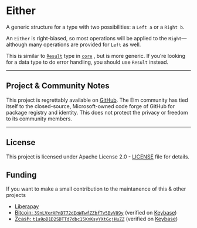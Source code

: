 # Either

A generic structure for a type with two possibilities: a `Left a` or
a `Right b`.

An `Either` is right-biased, so most operations will be applied to
the `Right`—although many operations are provided for `Left` as well.

This is similar to
[`Result`](http://package.elm-lang.org/packages/elm-lang/core/latest/Result)
type in
[`core`](http://package.elm-lang.org/packages/elm/core/latest)
, but is more generic.  If you’re looking for a data type to do error
handling, you should use `Result` instead.

---

## Project & Community Notes

This project is regrettably available on [GitHub](https://github.com/toastal/either). The Elm community has tied itself to the closed-source, Microsoft-owned code forge of GitHub for package registry and identity. This does not protect the privacy or freedom to its community members.

---

## License

This project is licensed under Apache License 2.0 - [LICENSE](./LICENSE) file for details.

## Funding

If you want to make a small contribution to the maintanence of this & other projects

- [Liberapay](https://liberapay.com/toastal/)
- [Bitcoin: `39nLVxrXPnD772dEqWFwfZZbfTv5BvV89y`](link:bitcoin://39nLVxrXPnD772dEqWFwfZZbfTv5BvV89y?message=Funding%20toastal%E2%80%99s%20Elm%20either%20development
) (verified on [Keybase](https://keybase.io/toastal/sigchain#690220ca450a3e73ff800c3e059de111d9c1cd2fcdaf3d17578ad312093fff2c0f))
- [Zcash: `t1a9pD1D2SDTTd7dbc15KnKsyYXtGcjHuZZ`](link:zcash://t1a9pD1D2SDTTd7dbc15KnKsyYXtGcjHuZZ?message=Funding%20toastal%E2%80%99s%20Elm%20either%20development) (verified on [Keybase](https://keybase.io/toastal/sigchain#65c0114a3c8ffb46e39e4d8b5ee0c06c9eb97a02c4f6c42a2b157ca83b8c47c70f))
